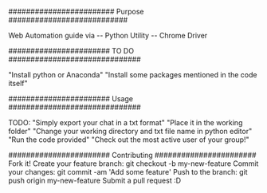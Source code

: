 


######################## Purpose ###########################

Web Automation guide via
-- Python Utility
-- Chrome Driver




####################### TO DO ##############################

 "Install python or Anaconda" "Install some packages mentioned in the code itself"




####################### Usage ##############################

TODO: "Simply export your chat in a txt format" "Place it in the working folder" "Change your working directory and txt file name in python editor" "Run the code provided" "Check out the most active user of your group!"






####################### Contributing #######################
Fork it!
Create your feature branch: git checkout -b my-new-feature
Commit your changes: git commit -am 'Add some feature'
Push to the branch: git push origin my-new-feature
Submit a pull request :D

